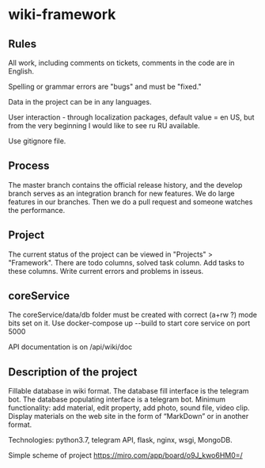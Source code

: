 # wiki-framework

## Rules

All work, including comments on tickets, comments in the code are in English.

Spelling or grammar errors are "bugs" and must be "fixed." 

Data in the project can be in any languages. 

User interaction - through localization packages, default value = en US, but from the very beginning I would like to see ru RU available.

Use gitignore file.
  
  
  ## Process
  
The master branch contains the official release history, and the develop branch serves as an integration branch for new features.
We do large features in our branches.
Then we do a pull request and someone watches the performance.


## Project

The current status of the project can be viewed in "Projects" > "Framework". There are todo columns, solved task column. Add tasks to these columns.
Write current errors and problems in isseus.


## coreService

The coreService/data/db folder must be created with correct (a+rw ?) mode bits set on it.
Use docker-compose up --build to start core service on port 5000

API documentation is on /api/wiki/doc


## Description of the project

Fillable database in wiki format. The database fill interface is the telegram bot. The database populating interface is a telegram bot. Minimum functionality: add material, edit property, add photo, sound file, video clip. Display materials on the web site in the form of “MarkDown” or in another format. 

Technologies: python3.7, telegram API, flask, nginx, wsgi, MongoDB.

Simple scheme of project https://miro.com/app/board/o9J_kwo6HM0=/
